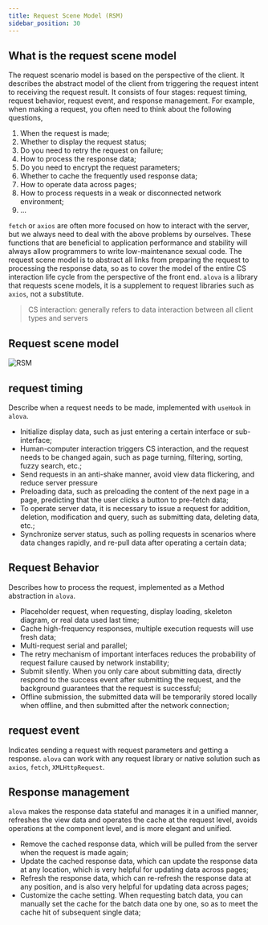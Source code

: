 ```yaml
---
title: Request Scene Model (RSM)
sidebar_position: 30
---
```


## What is the request scene model

The request scenario model is based on the perspective of the client. It describes the abstract model of the client from triggering the request intent to receiving the request result. It consists of four stages: request timing, request behavior, request event, and response management. For example, when making a request, you often need to think about the following questions,

1. When the request is made;
2. Whether to display the request status;
3. Do you need to retry the request on failure;
4. How to process the response data;
5. Do you need to encrypt the request parameters;
6. Whether to cache the frequently used response data;
7. How to operate data across pages;
8. How to process requests in a weak or disconnected network environment;
9. ...

`fetch` or `axios` are often more focused on how to interact with the server, but we always need to deal with the above problems by ourselves. These functions that are beneficial to application performance and stability will always allow programmers to write low-maintenance sexual code. The request scene model is to abstract all links from preparing the request to processing the response data, so as to cover the model of the entire CS interaction life cycle from the perspective of the front end. `alova` is a library that requests scene models, it is a supplement to request libraries such as `axios`, not a substitute.

> CS interaction: generally refers to data interaction between all client types and servers

## Request scene model

![RSM](/img/rsm-en.png)

## request timing

Describe when a request needs to be made, implemented with `useHook` in `alova`.

- Initialize display data, such as just entering a certain interface or sub-interface;
- Human-computer interaction triggers CS interaction, and the request needs to be changed again, such as page turning, filtering, sorting, fuzzy search, etc.;
- Send requests in an anti-shake manner, avoid view data flickering, and reduce server pressure
- Preloading data, such as preloading the content of the next page in a page, predicting that the user clicks a button to pre-fetch data;
- To operate server data, it is necessary to issue a request for addition, deletion, modification and query, such as submitting data, deleting data, etc.;
- Synchronize server status, such as polling requests in scenarios where data changes rapidly, and re-pull data after operating a certain data;

## Request Behavior

Describes how to process the request, implemented as a Method abstraction in `alova`.

- Placeholder request, when requesting, display loading, skeleton diagram, or real data used last time;
- Cache high-frequency responses, multiple execution requests will use fresh data;
- Multi-request serial and parallel;
- The retry mechanism of important interfaces reduces the probability of request failure caused by network instability;
- Submit silently. When you only care about submitting data, directly respond to the success event after submitting the request, and the background guarantees that the request is successful;
- Offline submission, the submitted data will be temporarily stored locally when offline, and then submitted after the network connection;

## request event

Indicates sending a request with request parameters and getting a response. `alova` can work with any request library or native solution such as `axios`, `fetch`, `XMLHttpRequest`.

## Response management

`alova` makes the response data stateful and manages it in a unified manner, refreshes the view data and operates the cache at the request level, avoids operations at the component level, and is more elegant and unified.

- Remove the cached response data, which will be pulled from the server when the request is made again;
- Update the cached response data, which can update the response data at any location, which is very helpful for updating data across pages;
- Refresh the response data, which can re-refresh the response data at any position, and is also very helpful for updating data across pages;
- Customize the cache setting. When requesting batch data, you can manually set the cache for the batch data one by one, so as to meet the cache hit of subsequent single data;
